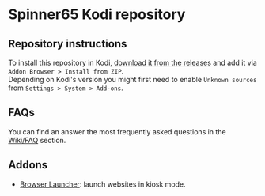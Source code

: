 # Spinner65 Kodi repository

## Repository instructions

To install this repository in Kodi, [download it from the releases](https://github.com/Spinner66/kodi/releases/tag/Repository) and add it via `Addon Browser > Install from ZIP`.  
Depending on Kodi's version you might first need to enable `Unknown sources` from `Settings > System > Add-ons`.

## FAQs
You can find an answer the most frequently asked questions in the [Wiki/FAQ](https://github.com/Sandmann79/xbmc/wiki/FAQ) section.

## Addons

* [Browser Launcher](plugin.program.browser.launcher): launch websites in kiosk mode.




